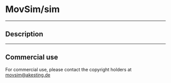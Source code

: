 # MovSim/sim
---------

## Description
--------------

Commercial use
--------------

For commercial use, please contact the copyright holders at movsim@akesting.de


